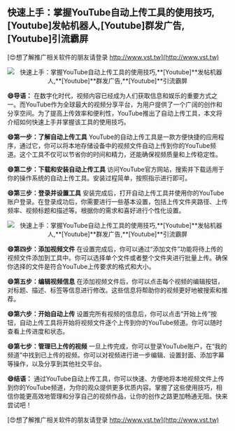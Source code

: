 ## **快速上手：掌握YouTube自动上传工具的使用技巧,**[Youtube]**发帖机器人,**[Youtube]**群发广告,**[Youtube]**引流霸屏**

[😍想了解推广相关软件的朋友请登录 http://www.vst.tw](http://www.vst.tw)

 <center><img src="https://vst.tw/MP4/tuiguang/png/3.png" alt="快速上手：掌握YouTube自动上传工具的使用技巧,**[Youtube]**发帖机器人,**[Youtube]**群发广告,**[Youtube]**引流霸屏"></center>

**😄导语：**
在数字化时代，视频内容已经成为人们获取信息和娱乐的重要方式之一。而YouTube作为全球最大的视频分享平台，为用户提供了一个广阔的创作和分享空间。为了提高上传效率和便利性，YouTube推出了自动上传工具，本文将介绍如何快速上手并掌握该工具的使用技巧。

**😄第一步：了解自动上传工具**
YouTube的自动上传工具是一款方便快捷的应用程序，通过它，你可以将本地存储设备中的视频文件自动上传到你的YouTube频道。这个工具不仅可以节省你的时间和精力，还能确保视频质量和上传稳定性。

**😄第二步：下载和安装自动上传工具**
访问YouTube官方网站，搜索并下载适用于你的操作系统的自动上传工具。安装过程简单，按照指示进行即可。

**😄第三步：登录并设置工具**
安装完成后，打开自动上传工具并使用你的YouTube账户登录。在登录成功后，你需要进行一些基本设置，包括上传文件夹路径、上传频率、视频标题和描述等。根据你的需求和喜好进行个性化设置。

 <center><img src="https://vst.tw/MP4/tuiguang/png/7.png" alt="快速上手：掌握YouTube自动上传工具的使用技巧,**[Youtube]**发帖机器人,**[Youtube]**群发广告,**[Youtube]**引流霸屏"></center>

**😄第四步：添加视频文件**
在设置完成后，你可以通过“添加文件”功能将待上传的视频文件添加到工具中。你可以选择单个文件或者整个文件夹进行批量上传。确保你选择的文件是符合YouTube上传要求的格式和大小。

**😄第五步：编辑视频信息**
在添加视频文件后，你可以点击每个视频的编辑按钮，对标题、描述、标签等信息进行修改。这些信息将帮助你的视频更好地被搜索和推荐。

**😄第六步：开始自动上传**
设置完所有视频的信息后，你可以点击“开始上传”按钮，自动上传工具将开始将视频文件逐个上传到你的YouTube频道。你可以随时查看上传进度和状态。

**😄第七步：管理已上传的视频**
一旦上传完成，你可以登录YouTube账户，在“我的频道”中找到已上传的视频。你可以对视频进行进一步编辑、设置封面、添加字幕等操作，以及分享到其他社交平台。

**😄结语：**
通过YouTube自动上传工具，你可以快速、方便地将本地视频文件上传到你的YouTube频道，为你的观众提供更多优质内容。掌握了这些使用技巧，相信你能更高效地管理和分享自己的视频作品，让你的创作之路更加畅通无阻。快来尝试吧！

[😍想了解推广相关软件的朋友请登录 http://www.vst.tw](http://www.vst.tw)



